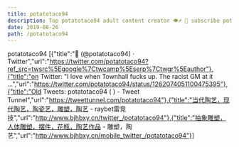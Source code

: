```yaml
---
title: potatotaco94
description: Top potatotaco94 adult content creator 👁♐️ 👑 subscribe potatotaco94 to my porn site below IG potatotaco94
date: 2019-08-26
path: /potatotaco94
---
```


potatotaco94
[{"title":"🌮 (@potatotaco94) · Twitter","url":"https://twitter.com/potatotaco94?ref_src=twsrc%5Egoogle%7Ctwcamp%5Eserp%7Ctwgr%5Eauthor"},{"title":"on Twitter: \"I love when Townhall fucks up. The racist GM at it ...","url":"https://twitter.com/potatotaco94/status/1262074051100475395"},{"title":"Old Tweets: potatotaco94 (  ) - Tweet Tunnel","url":"https://tweettunnel.com/potatotaco94"},{"title":"当代陶艺，现代陶艺，陶瓷艺，雕塑，陶艺 - raybet雷竞技","url":"http://www.bjhbxy.cn/twitter_/potatotaco94"},{"title":"抽象雕塑，人体雕塑，摆件，花瓶，陶艺作品 - 雕塑，陶艺","url":"http://www.bjhbxy.cn/mobile_twitter_/potatotaco94"}]

